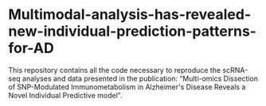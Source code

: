 # Multimodal-analysis-has-revealed-new-individual-prediction-patterns-for-AD
This repository contains all the code necessary to reproduce the scRNA-seq analyses and data presented in the publication: “Multi-omics Dissection of SNP-Modulated Immunometabolism in Alzheimer's Disease Reveals a Novel Individual Predictive model”.
